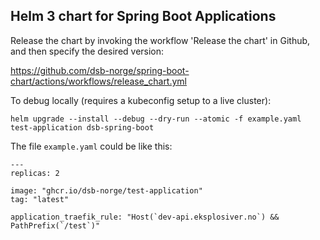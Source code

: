 ## Helm 3 chart for Spring Boot Applications

Release the chart by invoking the workflow 'Release the chart' in Github, and then specify the desired version:

https://github.com/dsb-norge/spring-boot-chart/actions/workflows/release_chart.yml

To debug locally (requires a kubeconfig setup to a live cluster):

    helm upgrade --install --debug --dry-run --atomic -f example.yaml test-application dsb-spring-boot
    
The file `example.yaml` could be like this:

    ---
    replicas: 2
    
    image: "ghcr.io/dsb-norge/test-application"
    tag: "latest"
    
    application_traefik_rule: "Host(`dev-api.eksplosiver.no`) && PathPrefix(`/test`)" 

